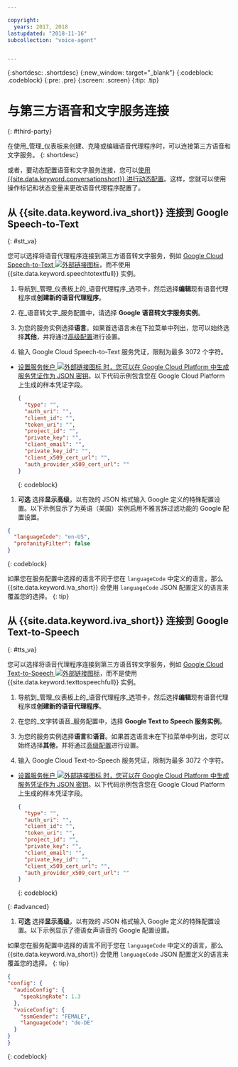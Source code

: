 ```yaml
---

copyright:
  years: 2017, 2018
lastupdated: "2018-11-16"
subcollection: "voice-agent"


---
```


{:shortdesc: .shortdesc}
{:new_window: target="_blank"}
{:codeblock: .codeblock}
{:pre: .pre}
{:screen: .screen}
{:tip: .tip}


# 与第三方语音和文字服务连接
{: #third-party}

在使用_管理_仪表板来创建、克隆或编辑语音代理程序时，可以连接第三方语音和文字服务。
{: shortdesc}

或者，要动态配置语音和文字服务连接，您可以[使用 {{site.data.keyword.conversationshort}} 进行动态配置](/docs/services/voice-agent?topic=voice-agent-dynamic-donfig)。这样，您就可以使用操作标记和状态变量来更改语音代理程序配置了。

## 从 {{site.data.keyword.iva_short}} 连接到 Google Speech-to-Text
{: #stt_va}

您可以选择将语音代理程序连接到第三方语音转文字服务，例如 [Google Cloud Speech-to-Text ![外部链接图标](../../icons/launch-glyph.svg "外部链接图标")](https://cloud.google.com/speech-to-text/)，而不使用 {{site.data.keyword.speechtotextfull}} 实例。

1. 导航到_管理_仪表板上的_语音代理程序_选项卡，然后选择**编辑**现有语音代理程序或**创建新的语音代理程序**。

1. 在_语音转文字_服务配置中，请选择 **Google 语音转文字服务实例**。

1. 为您的服务实例选择**语言**。如果首选语言未在下拉菜单中列出，您可以始终选择**其他**，并将通过[高级配置](/docs/services/voice-agent?topic=voice-agent-third-party#advanced)进行设置。

1. 输入 Google Cloud Speech-to-Text 服务凭证，限制为最多 3072 个字符。
  * [设置服务帐户 ![外部链接图标](../../icons/launch-glyph.svg "外部链接图标") 时，您可以在 Google Cloud Platform 中生成服务凭证作为 JSON 密钥](https://cloud.google.com/video-intelligence/docs/common/auth#set_up_a_service_account)。以下代码示例包含您在 Google Cloud Platform 上生成的样本凭证字段。

    ```json
    {
      "type": "",
      "auth_uri": "",
      "client_id": "",
      "token_uri": "",
      "project_id": "",
      "private_key": "",
      "client_email": "",
      "private_key_id": "",
      "client_x509_cert_url": "",
      "auth_provider_x509_cert_url": ""
    }
    ```
    {: codeblock}

1. **可选** 选择**显示高级**，以有效的 JSON 格式输入 Google 定义的特殊配置设置。以下示例显示了为英语（美国）实例启用不雅言辞过滤功能的 Google 配置设置。
  ```json
  {
    "languageCode": "en-US",
    "profanityFilter": false
  }
  ```
  {: codeblock}

  如果您在服务配置中选择的语言不同于您在 `languageCode` 中定义的语言，那么 {{site.data.keyword.iva_short}} 会使用 `languageCode` JSON 配置定义的语言来覆盖您的选择。
  {: tip}

## 从 {{site.data.keyword.iva_short}} 连接到 Google Text-to-Speech
{: #tts_va}

您可以选择将语音代理程序连接到第三方语音转文字服务，例如 [Google Cloud Text-to-Speech ![外部链接图标](../../icons/launch-glyph.svg "外部链接图标")](https://cloud.google.com/text-to-speech/)，而不是使用 {{site.data.keyword.texttospeechfull}} 实例。

1. 导航到_管理_仪表板上的_语音代理程序_选项卡，然后选择**编辑**现有语音代理程序或**创建新的语音代理程序**。

1. 在您的_文字转语音_服务配置中，选择 **Google Text to Speech 服务实例**。

1. 为您的服务实例选择**语言**和**语音**。如果首选语言未在下拉菜单中列出，您可以始终选择**其他**，并将通过[高级配置](/docs/services/voice-agent?topic=voice-agent-third-party#advanced)进行设置。

1. 输入 Google Cloud Text-to-Speech 服务凭证，限制为最多 3072 个字符。
  * [设置服务帐户 ![外部链接图标](../../icons/launch-glyph.svg "外部链接图标") 时，您可以在 Google Cloud Platform 中生成服务凭证作为 JSON 密钥](https://cloud.google.com/video-intelligence/docs/common/auth#set_up_a_service_account)。以下代码示例包含您在 Google Cloud Platform 上生成的样本凭证字段。

    ```json
    {
      "type": "",
      "auth_uri": "",
      "client_id": "",
      "token_uri": "",
      "project_id": "",
      "private_key": "",
      "client_email": "",
      "private_key_id": "",
      "client_x509_cert_url": "",
      "auth_provider_x509_cert_url": ""
    }
    ```
    {: codeblock}

{: #advanced}
1. **可选** 选择**显示高级**，以有效的 JSON 格式输入 Google 定义的特殊配置设置。以下示例显示了德语女声语音的 Google 配置设置。

  如果您在服务配置中选择的语言不同于您在 `languageCode` 中定义的语言，那么 {{site.data.keyword.iva_short}} 会使用 `languageCode` JSON 配置定义的语言来覆盖您的选择。
  {: tip}

  ```json
  {
  "config": {
    "audioConfig": {
      "speakingRate": 1.3
    },
    "voiceConfig": {
      "ssmGender": "FEMALE",
      "languageCode": "de-DE"
    }
  }
  }
  ```
  {: codeblock}
